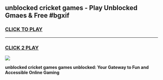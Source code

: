 
## unblocked cricket games - Play Unblocked Gmaes & Free #bgxif
<h3>
<a href="https://news.freeplayer.one?title=unblocked_cricket_games&ref=24F">CLICK TO PLAY</a></h3>
<hr>

<h3>
<a href="https://news.freeplayer.one?title=unblocked_cricket_games&ref=24F">CLICK 2 PLAY</a>
  
</h3>

<a href="https://news.freeplayer.one?title=unblocked_cricket_games&ref=24F/"><img src="https://clearcache.store/games.png"></a>


**unblocked cricket games games unblocked: Your Gateway to Fun and Accessible Online Gaming**
